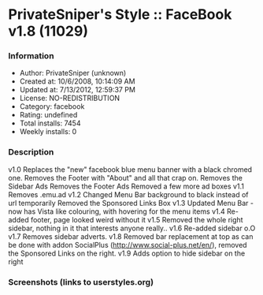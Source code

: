 # PrivateSniper's Style :: FaceBook v1.8 (11029)

### Information
- Author: PrivateSniper (unknown)
- Created at: 10/6/2008, 10:14:09 AM
- Updated at: 7/13/2012, 12:59:37 PM
- License: NO-REDISTRIBUTION
- Category: facebook
- Rating: undefined
- Total installs: 7454
- Weekly installs: 0


### Description
v1.0
Replaces the "new" facebook blue menu banner with a black chromed one.
Removes the Footer with "About" and all that crap on.
Removes the Sidebar Ads
Removes the Footer Ads
Removed a few more ad boxes
v1.1
Removes .emu.ad
v1.2
Changed Menu Bar background to black instead of url temporarily
Removed the Sponsored Links Box
v1.3
Updated Menu Bar - now has Vista like colouring, with hovering for the menu items
v1.4
Re-added footer, page looked weird without it
v1.5
Removed the whole right sidebar, nothing in it that interests anyone really..
v1.6
Re-added sidebar o.O
v1.7
Removes sidebar adverts.
v1.8
Removed bar replacement at top as can be done with addon SocialPlus (http://www.social-plus.net/en/), removed the Sponsored Links on the right.
v1.9
Adds option to hide sidebar on the right


### Screenshots (links to userstyles.org)



